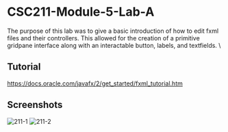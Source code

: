 # CSC211-Module-5-Lab-A
The purpose of this lab was to give a basic introduction of how to edit fxml files and their controllers. This allowed for the creation of a primitive gridpane interface along with an interactable button, labels, and textfields. \
## Tutorial
https://docs.oracle.com/javafx/2/get_started/fxml_tutorial.htm
## Screenshots
![211-1](https://user-images.githubusercontent.com/116303417/199796214-2de6e474-39ae-430f-8e4b-153f9f4c9ea5.png)
![211-2](https://user-images.githubusercontent.com/116303417/199796218-b66fe8b5-8550-4892-a87c-d51c8dfdda07.png)
